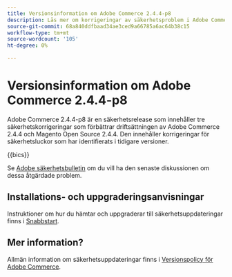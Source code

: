 ```yaml
---
title: Versionsinformation om Adobe Commerce 2.4.4-p8
description: Läs mer om korrigeringar av säkerhetsproblem i Adobe Commerce version 2.4.4-p8.
source-git-commit: 68a840ddfbaad34ae3ced9a66785a6ac64b38c15
workflow-type: tm+mt
source-wordcount: '105'
ht-degree: 0%

---
```



# Versionsinformation om Adobe Commerce 2.4.4-p8

Adobe Commerce 2.4.4-p8 är en säkerhetsrelease som innehåller tre säkerhetskorrigeringar som förbättrar driftsättningen av Adobe Commerce 2.4.4 och Magento Open Source 2.4.4. Den innehåller korrigeringar för säkerhetsluckor som har identifierats i tidigare versioner.

{{bics}}

Se [Adobe säkerhetsbulletin](https://helpx.adobe.com/security/products/magento/apsb24-18.html) om du vill ha den senaste diskussionen om dessa åtgärdade problem.


## Installations- och uppgraderingsanvisningar

Instruktioner om hur du hämtar och uppgraderar till säkerhetsuppdateringar finns i [Snabbstart](../../../installation/composer.md).

## Mer information?

Allmän information om säkerhetsuppdateringar finns i [Versionspolicy för Adobe Commerce](https://experienceleague.adobe.com/docs/commerce-operations/release/planning/versioning-policy.html?lang=en#security-patch-release).

